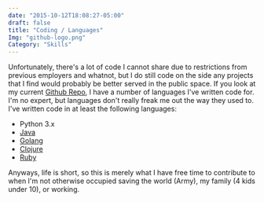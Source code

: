 ```yaml
---
date: "2015-10-12T18:08:27-05:00"
draft: false
title: "Coding / Languages"
Img: "github-logo.png"
Category: "Skills"
---
```


Unfortunately, there's a lot of code I cannot share due to restrictions from
previous employers and whatnot, but I do still code on the side any projects
that I find would probably be better served in the public space.  If you look at
my current [Github Repo](https://github.com/klauern?tab=repositories), I have
a number of languages I've written code for.  I'm no expert, but languages don't
really freak me out the way they used to.  I've written code in at least the
following languages:

* Python 3.x
* [Java](https://github.com/search?utf8=%E2%9C%93&q=user%3Aklauern+language%3ARuby&type=Repositories&ref=searchresults)
* [Golang](https://github.com/search?utf8=%E2%9C%93&q=user%3Aklauern+language%3AGo&type=Repositories&ref=advsearch&l=Go&l=)
* [Clojure](https://github.com/search?utf8=%E2%9C%93&q=user%3Aklauern+language%3AClojure&type=Repositories&ref=searchresults)
* [Ruby](https://github.com/search?utf8=%E2%9C%93&q=user%3Aklauern+language%3ARuby&type=Repositories&ref=searchresults)

Anyways, life is short, so this is merely what I have free time to contribute to
when I'm not otherwise occupied saving the world (Army), my family (4 kids under
10), or working.
